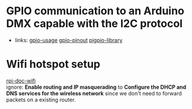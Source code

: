 # GPIO communication to an Arduino DMX capable with the I2C protocol

- links:
[gpio-usage](https://www.raspberrypi.org/documentation/usage/gpio/)
[gpio-pinout](https://pinout.xyz/#)
[pigpio-library](http://abyz.me.uk/rpi/pigpio/)

# Wifi hotspot setup
[rpi-doc-wifi](https://www.raspberrypi.org/documentation/configuration/wireless/access-point-routed.md)\
ignore:
**Enable routing and IP masquerading**
to
**Configure the DHCP and DNS services for the wireless network**
since we don't need to forward packets on a existing router.
